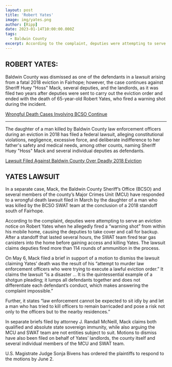 ```yaml
---
layout: post
title: 'Robert Yates'
image: img/yates.png
author: [Ripp]
date: 2023-01-14T10:00:00.000Z
tags:
  - Baldwin County
excerpt: According to the complaint, deputies were attempting to serve an eviction notice on Robert Yates when he allegedly fired a “warning shot” from within his mobile home
---
```


## ROBERT YATES:

Baldwin County was dismissed as one of the defendants in a lawsuit arising from a fatal 2018 eviction in Fairhope; however, the case continues against Sheriff Huey "Hoss" Mack, several deputies, and the landlords, as it was filed two years after deputies were sent to carry out the eviction order and ended with the death of 65-year-old Robert Yates, who fired a warning shot during the incident.

[Wrongful Death Cases Involving BCSO Continue](https://lagniappemobile.com/wrongful-death-cases-involving-bcso-continue/)

---

The daughter of a man killed by Baldwin County law enforcement officers during an eviction in 2018 has filed a federal lawsuit, alleging constitutional violations, negligence, excessive force, and deliberate indifference to her father's safety and medical needs, among other counts, naming Sheriff Huey "Hoss" Mack and several individual deputies as defendants.

[Lawsuit Filed Against Baldwin County Over Deadly 2018 Eviction](https://lagniappemobile.com/lawsuit-filed-against-baldwin-county-deputies-over-deadly-2018-eviction/)

## YATES LAWSUIT

In a separate case, Mack, the Baldwin County Sheriff’s Office (BCSO) and several members of the county’s Major Crimes Unit (MCU) have responded to a wrongful death lawsuit filed in March by the daughter of a man who was killed by the BCSO SWAT team at the conclusion of a 2018 standoff south of Fairhope. 

According to the complaint, deputies were attempting to serve an eviction notice on Robert Yates when he allegedly fired a “warning shot” from within his mobile home, causing the deputies to take cover and call for backup. After a standoff that lasted several hours, the SWAT team fired tear gas canisters into the home before gaining access and killing Yates. The lawsuit claims deputies fired more than 114 rounds of ammunition in the process. 

On May 6, Mack filed a brief in support of a motion to dismiss the lawsuit claiming Yates’ death was the result of his “attempt to murder law enforcement officers who were trying to execute a lawful eviction order.” It claims the lawsuit “is a disaster … It is the quintessential example of a shotgun pleading; it lumps all defendants together and does not differentiate each defendant’s conduct, which makes answering the complaint impossible.” 

Further, it states “law enforcement cannot be expected to sit idly by and let a man who has tried to kill officers to remain barricaded and pose a risk not only to the officers but to the nearby residences.” 

In separate briefs filed by attorney J. Randall McNeill, Mack claims both qualified and absolute state sovereign immunity, while also arguing the MCU and SWAT team are not entities subject to suit. Motions to dismiss have also been filed on behalf of Yates’ landlords, the county itself and several individual members of the MCU and SWAT team. 

U.S. Magistrate Judge Sonja Bivens has ordered the plaintiffs to respond to the motions by June 2.
